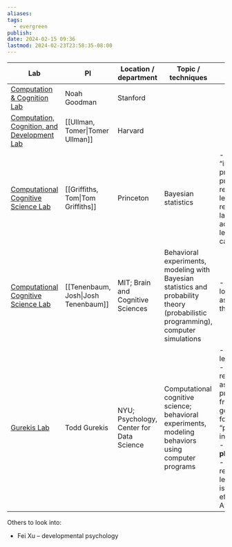 ```yaml
---
aliases: 
tags:
  - evergreen
publish: 
date: 2024-02-15 09:36
lastmod: 2024-02-23T23:58:35-08:00
---
```

| Lab | PI | Location / department | Topic / techniques | Ongoing projects | Additional notes |
| ---- | ---- | ---- | ---- | ---- | ---- |
| [Computation & Cognition Lab](https://cocolab.stanford.edu/) | Noah Goodman | Stanford |  |  |  |
| [Computation, Cognition, and Development Lab](https://www.cocodev.org/) | [[Ullman, Tomer\|Tomer Ullman]] | Harvard |  |  |  |
| [Computational Cognitive Science Lab](https://cocosci.princeton.edu/index.php) | [[Griffiths, Tom\|Tom Griffiths]] | Princeton | Bayesian statistics | - Focus on “inductive problems”: probabilistic reasoning, learning causal relationships, language acquisition, learning categories | - Wrote book “Algorithms to Live By” |
| [Computational Cognitive Science Lab](https://cocosci.mit.edu/) | [[Tenenbaum, Josh\|Josh Tenenbaum]] | MIT; Brain and Cognitive Sciences | Behavioral experiments, modeling with Bayesian statistics and probability theory (probabilistic programming), computer simulations | - Hard to tell; a lot of people associated with the lab! | - Need time to parse through research projects |
| [Gurekis Lab](https://gureckislab.org/) | Todd Gurekis | NYU; Psychology, Center for Data Science | Computational cognitive science; behavioral experiments, modeling behaviors using computer programs | - Active learning <br>- Mental representations as symbolic programs: framing human goal generation formally as “program induction”<br>- **Intuitive physics**<br>- Human reinforcement learning: how is this more efficient than AI? | - Collaborations with Brenden Lake, Guy Davidson, Josh Tenenbaum |


Others to look into:
- Fei Xu – developmental psychology